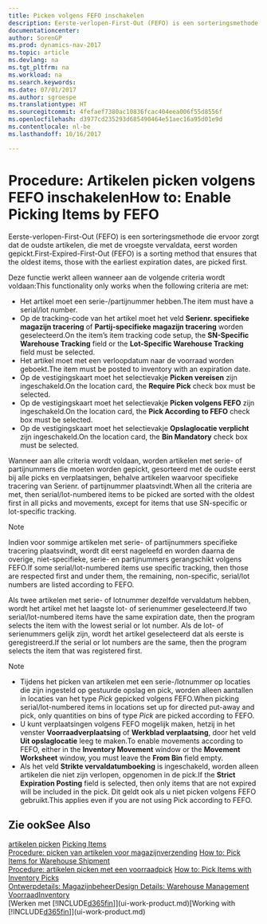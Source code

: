 ```yaml
---
title: Picken volgens FEFO inschakelen
description: Eerste-verlopen-First-Out (FEFO) is een sorteringsmethode die ervoor zorgt dat de oudste artikelen, die met de vroegste vervaldata, eerst worden gepickt.
documentationcenter: 
author: SorenGP
ms.prod: dynamics-nav-2017
ms.topic: article
ms.devlang: na
ms.tgt_pltfrm: na
ms.workload: na
ms.search.keywords: 
ms.date: 07/01/2017
ms.author: sgroespe
ms.translationtype: HT
ms.sourcegitcommit: 4fefaef7380ac10836fcac404eea006f55d8556f
ms.openlocfilehash: d3977cd235293d685490464e51aec16a95d01e9d
ms.contentlocale: nl-be
ms.lasthandoff: 10/16/2017

---
```

# <a name="how-to-enable-picking-items-by-fefo"></a><span data-ttu-id="630a6-103">Procedure: Artikelen picken volgens FEFO inschakelen</span><span class="sxs-lookup"><span data-stu-id="630a6-103">How to: Enable Picking Items by FEFO</span></span>
<span data-ttu-id="630a6-104">Eerste-verlopen-First-Out (FEFO) is een sorteringsmethode die ervoor zorgt dat de oudste artikelen, die met de vroegste vervaldata, eerst worden gepickt.</span><span class="sxs-lookup"><span data-stu-id="630a6-104">First-Expired-First-Out (FEFO) is a sorting method that ensures that the oldest items, those with the earliest expiration dates, are picked first.</span></span>  

 <span data-ttu-id="630a6-105">Deze functie werkt alleen wanneer aan de volgende criteria wordt voldaan:</span><span class="sxs-lookup"><span data-stu-id="630a6-105">This functionality only works when the following criteria are met:</span></span>  

-   <span data-ttu-id="630a6-106">Het artikel moet een serie-/partijnummer hebben.</span><span class="sxs-lookup"><span data-stu-id="630a6-106">The item must have a serial/lot number.</span></span>  
-   <span data-ttu-id="630a6-107">Op de tracking-code van het artikel moet het veld **Serienr. specifieke magazijn tracering** of **Partij-specifieke magazijn tracering** worden geselecteerd.</span><span class="sxs-lookup"><span data-stu-id="630a6-107">On the item’s item tracking code setup, the **SN-Specific Warehouse Tracking** field or the **Lot-Specific Warehouse Tracking** field must be selected.</span></span>  
-   <span data-ttu-id="630a6-108">Het artikel moet met een verloopdatum naar de voorraad worden geboekt.</span><span class="sxs-lookup"><span data-stu-id="630a6-108">The item must be posted to inventory with an expiration date.</span></span>  
-   <span data-ttu-id="630a6-109">Op de vestigingskaart moet het selectievakje **Picken vereisen** zijn ingeschakeld.</span><span class="sxs-lookup"><span data-stu-id="630a6-109">On the location card, the **Require Pick** check box must be selected.</span></span>  
-   <span data-ttu-id="630a6-110">Op de vestigingskaart moet het selectievakje **Picken volgens FEFO** zijn ingeschakeld.</span><span class="sxs-lookup"><span data-stu-id="630a6-110">On the location card, the **Pick According to FEFO** check box must be selected.</span></span>  
-   <span data-ttu-id="630a6-111">Op de vestigingskaart moet het selectievakje **Opslaglocatie verplicht** zijn ingeschakeld.</span><span class="sxs-lookup"><span data-stu-id="630a6-111">On the location card, the **Bin Mandatory** check box must be selected.</span></span>  

 <span data-ttu-id="630a6-112">Wanneer aan alle criteria wordt voldaan, worden artikelen met serie- of partijnummers die moeten worden gepickt, gesorteerd met de oudste eerst bij alle picks en verplaatsingen, behalve artikelen waarvoor specifieke tracering van Serienr. of partijnummer plaatsvindt.</span><span class="sxs-lookup"><span data-stu-id="630a6-112">When all the criteria are met, then serial/lot-numbered items to be picked are sorted with the oldest first in all picks and movements, except for items that use SN-specific or lot-specific tracking.</span></span>  

> [!NOTE]  
>  <span data-ttu-id="630a6-113">Indien voor sommige artikelen met serie- of partijnummers specifieke tracering plaatsvindt, wordt dit eerst nageleefd en worden daarna de overige, niet-specifieke, serie- en partijnummers gerangschikt volgens FEFO.</span><span class="sxs-lookup"><span data-stu-id="630a6-113">If some serial/lot-numbered items use specific tracking, then those are respected first and under them, the remaining, non-specific, serial/lot numbers are listed according to FEFO.</span></span>  

 <span data-ttu-id="630a6-114">Als twee artikelen met serie- of lotnummer dezelfde vervaldatum hebben, wordt het artikel met het laagste lot- of serienummer geselecteerd.</span><span class="sxs-lookup"><span data-stu-id="630a6-114">If two serial/lot-numbered items have the same expiration date, then the program selects the item with the lowest serial or lot number.</span></span> <span data-ttu-id="630a6-115">Als de lot- of serienummers gelijk zijn, wordt het artikel geselecteerd dat als eerste is geregistreerd.</span><span class="sxs-lookup"><span data-stu-id="630a6-115">If the serial or lot numbers are the same, then the program selects the item that was registered first.</span></span>  

> [!NOTE]  
>  -   <span data-ttu-id="630a6-116">Tijdens het picken van artikelen met een serie-/lotnummer op locaties die zijn ingesteld op gestuurde opslag en pick, worden alleen aantallen in locaties van het type *Pick* gepicked volgens FEFO.</span><span class="sxs-lookup"><span data-stu-id="630a6-116">When picking serial/lot-numbered items in locations set up for directed put-away and pick, only quantities on bins of type *Pick* are picked according to FEFO.</span></span>  
> -   <span data-ttu-id="630a6-117">U kunt verplaatsingen volgens FEFO mogelijk maken, hetzij in het venster **Voorraadverplaatsing** of **Werkblad verplaatsing**, door het veld **Uit opslaglocatie** leeg te maken.</span><span class="sxs-lookup"><span data-stu-id="630a6-117">To enable movements according to FEFO, either in the **Inventory Movement** window or the **Movement Worksheet** window, you must leave the **From Bin** field empty.</span></span>  
> -   <span data-ttu-id="630a6-118">Als het veld **Strikte vervaldatumboeking** is ingeschakeld, worden alleen artikelen die niet zijn verlopen, opgenomen in de pick.</span><span class="sxs-lookup"><span data-stu-id="630a6-118">If the **Strict Expiration Posting** field is selected, then only items that are not expired will be included in the pick.</span></span> <span data-ttu-id="630a6-119">Dit geldt ook als u niet picken volgens FEFO gebruikt.</span><span class="sxs-lookup"><span data-stu-id="630a6-119">This applies even if you are not using Pick according to FEFO.</span></span>  

## <a name="see-also"></a><span data-ttu-id="630a6-120">Zie ook</span><span class="sxs-lookup"><span data-stu-id="630a6-120">See Also</span></span>  
<span data-ttu-id="630a6-121">[artikelen picken](warehouse-pick-items.md) </span><span class="sxs-lookup"><span data-stu-id="630a6-121">[Picking Items](warehouse-pick-items.md) </span></span>  
<span data-ttu-id="630a6-122">[Procedure: picken van artikelen voor magazijnverzending](warehouse-how-to-pick-items-for-warehouse-shipment.md) </span><span class="sxs-lookup"><span data-stu-id="630a6-122">[How to: Pick Items for Warehouse Shipment](warehouse-how-to-pick-items-for-warehouse-shipment.md) </span></span>  
<span data-ttu-id="630a6-123">[Procedure: artikelen picken met een voorraadpick](warehouse-how-to-pick-items-with-inventory-picks.md) </span><span class="sxs-lookup"><span data-stu-id="630a6-123">[How to: Pick Items with Inventory Picks](warehouse-how-to-pick-items-with-inventory-picks.md) </span></span>  
[<span data-ttu-id="630a6-124">Ontwerpdetails: Magazijnbeheer</span><span class="sxs-lookup"><span data-stu-id="630a6-124">Design Details: Warehouse Management</span></span>](design-details-warehouse-management.md)  
[<span data-ttu-id="630a6-125">Voorraad</span><span class="sxs-lookup"><span data-stu-id="630a6-125">Inventory</span></span>](inventory-manage-inventory.md)  
<span data-ttu-id="630a6-126">[Werken met [!INCLUDE[d365fin](includes/d365fin_md.md)]](ui-work-product.md)</span><span class="sxs-lookup"><span data-stu-id="630a6-126">[Working with [!INCLUDE[d365fin](includes/d365fin_md.md)]](ui-work-product.md)</span></span>

